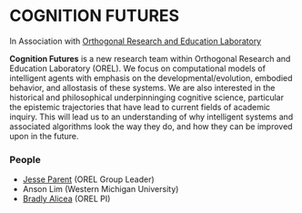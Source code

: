 # COGNITION FUTURES
In Association with [Orthogonal Research and Education Laboratory](http://orthogonal-research.weebly.com/)

**Cognition Futures** is a new research team within Orthogonal Research and Education Laboratory (OREL). We focus on computational models of intelligent agents with emphasis on the developmental/evolution, embodied behavior, and allostasis of these systems. We are also interested in the historical and philosophical underpinninging cognitive science, particular the epistemic trajectories that have lead to current fields of academic inquiry. This will lead us to an understanding of why intelligent systems and associated algorithms look the way they do, and how they can be improved upon in the future.


### People

- [Jesse Parent](http://www.jesparent.com) (OREL Group Leader)
- Anson Lim (Western Michigan University)
- [Bradly Alicea](https://bradly-alicea.weebly.com/) (OREL PI)
